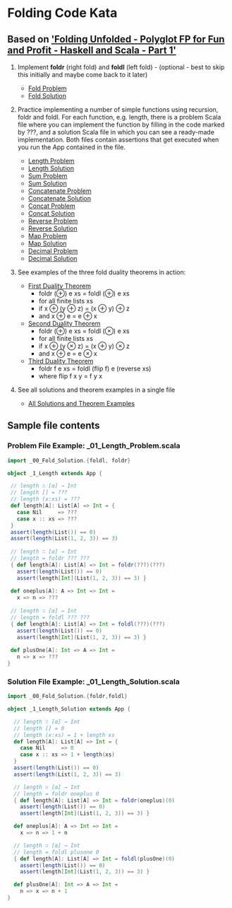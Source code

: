 
# Folding Code Kata

## Based on ['Folding Unfolded - Polyglot FP for Fun and Profit - Haskell and Scala - Part 1'](https://www.slideshare.net/pjschwarz/folding-unfolded-polyglot-fp-for-fun-and-profit-haskell-and-scala)

1. Implement **foldr** (right fold) and **foldl** (left fold) - (optional - best to skip this initially and maybe come back to it later)
   * [Fold Problem](https://github.com/philipschwarz/folding-code-kata-scala/blob/master/src/main/scala/_00_Fold_Problem.scala)
   * [Fold Solution](https://github.com/philipschwarz/folding-code-kata-scala/blob/master/src/main/scala/_00_Fold_Solution.scala)
2. Practice implementing a number of simple functions using recursion, foldr and foldl. For each function, e.g. length, there is a problem Scala file where you can implement the function by filling in the code marked by ???, and a solution Scala file in which you can see a ready-made implementation. Both files contain assertions that get executed when you run the App contained in the file. 
   * [Length Problem](https://github.com/philipschwarz/folding-code-kata-scala/blob/master/src/main/scala/_01_Length_Problem.scala)
   * [Length Solution](https://github.com/philipschwarz/folding-code-kata-scala/blob/master/src/main/scala/_01_Length_Solution.scala)
   * [Sum Problem](https://github.com/philipschwarz/folding-code-kata-scala/blob/master/src/main/scala/_02_Sum_Problem.scala)
   * [Sum Solution](https://github.com/philipschwarz/folding-code-kata-scala/blob/master/src/main/scala/_02_Sum_Solution.scala)
   * [Concatenate Problem](https://github.com/philipschwarz/folding-code-kata-scala/blob/master/src/main/scala/_03_Concatenate_Problem.scala)
   * [Concatenate Solution](https://github.com/philipschwarz/folding-code-kata-scala/blob/master/src/main/scala/_03_Concatenate_Solution.scala)
   * [Concat Problem](https://github.com/philipschwarz/folding-code-kata-scala/blob/master/src/main/scala/_04_Concat_Problem.scala)
   * [Concat Solution](https://github.com/philipschwarz/folding-code-kata-scala/blob/master/src/main/scala/_04_Concat_Solution.scala)
   * [Reverse Problem](https://github.com/philipschwarz/folding-code-kata-scala/blob/master/src/main/scala/_05_Reverse_Problem.scala)
   * [Reverse Solution](https://github.com/philipschwarz/folding-code-kata-scala/blob/master/src/main/scala/_05_Reverse_Solution.scala)
   * [Map Problem](https://github.com/philipschwarz/folding-code-kata-scala/blob/master/src/main/scala/_06_Map_Problem.scala)
   * [Map Solution](https://github.com/philipschwarz/folding-code-kata-scala/blob/master/src/main/scala/_06_Map_Solution.scala)
   * [Decimal Problem](https://github.com/philipschwarz/folding-code-kata-scala/blob/master/src/main/scala/_07_Decimal_Problem.scala)
   * [Decimal Solution](https://github.com/philipschwarz/folding-code-kata-scala/blob/master/src/main/scala/_07_Decimal_Solution.scala)
3. See examples of the three fold duality theorems in action:                  
   * [First Duality Theorem](https://github.com/philipschwarz/folding-code-kata-scala/blob/master/src/main/scala/_08_First_Duality_Theorem.scala)
      * foldr (⊕) e xs = foldl (⊕) e xs 
      * for all finite lists xs
      * if x ⊕ (y ⊕ z)  = (x ⊕ y) ⊕ z 
      * and x ⊕ e = e ⊕ x
   * [Second Duality Theorem](https://github.com/philipschwarz/folding-code-kata-scala/blob/master/src/main/scala/_09_Second_Duality_Theorem.scala)
      * foldr (⊕) e xs = foldl (⊗) e xs 
      * for all finite lists xs
      * if x ⊕ (y ⊗ z)  = (x ⊕ y) ⊗ z 
      * and x ⊕ e = e ⊗ x
   * [Third Duality Theorem](https://github.com/philipschwarz/folding-code-kata-scala/blob/master/src/main/scala/_10_Third_Duality_Theorem.scala) 
      * foldr f e xs = foldl (flip f) e (reverse xs) 
      * where flip f x y = f y x                 
 
4. See all solutions and theorem examples in a single file

   * [All Solutions and Theorem Examples](https://github.com/philipschwarz/folding-code-kata-scala/blob/master/src/main/scala/_11_All_Solutions_and_Theorem_Examples.scala)
    
## Sample file contents
### Problem File Example: _01_Length_Problem.scala
 
 ```Scala
import _00_Fold_Solution.{foldl, foldr}

object _1_Length extends App {

  // length ∷ [α] → Int
  // length [] = ???
  // length (x:xs) = ???   
  def length[A]: List[A] => Int = {
    case Nil     => ???
    case x :: xs => ???
  }
  assert(length(List()) == 0)
  assert(length(List(1, 2, 3)) == 3)
  
  // length ∷ [α] → Int
  // length = foldr ??? ???
  { def length[A]: List[A] => Int = foldr(???)(???)
    assert(length(List()) == 0)
    assert(length[Int](List(1, 2, 3)) == 3) }
  
  def oneplus[A]: A => Int => Int =
    x => n => ???
  
  // length ∷ [α] → Int
  // length = foldl ??? ???
  { def length[A]: List[A] => Int = foldl(???)(???)
    assert(length(List()) == 0)
    assert(length[Int](List(1, 2, 3)) == 3) }
  
  def plusOne[A]: Int => A => Int =
    n => x => ???
}
 ```

### Solution File Example: _01_Length_Solution.scala

```Scala
import _00_Fold_Solution.{foldr,foldl}

object _1_Length_Solution extends App {

  // length ∷ [α] → Int
  // length [] = 0
  // length (x:xs) = 1 + length xs
  def length[A]: List[A] => Int = {
    case Nil     => 0
    case x :: xs => 1 + length(xs)
  }
  assert(length(List()) == 0)
  assert(length(List(1, 2, 3)) == 3)

  // length ∷ [α] → Int
  // length = foldr oneplus 0
  { def length[A]: List[A] => Int = foldr(oneplus)(0)
    assert(length(List()) == 0)
    assert(length[Int](List(1, 2, 3)) == 3) }

  def oneplus[A]: A => Int => Int =
    x => n => 1 + n

  // length ∷ [α] → Int
  // length = foldl plusone 0
  { def length[A]: List[A] => Int = foldl(plusOne)(0)
    assert(length(List()) == 0)
    assert(length[Int](List(1, 2, 3)) == 3) }

  def plusOne[A]: Int => A => Int =
    n => x => n + 1
}
```
